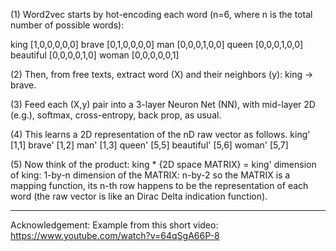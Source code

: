 

(1) Word2vec starts by hot-encoding each word (n=6, where n is the total number of possible words):

king [1,0,0,0,0,0]
brave [0,1,0,0,0,0]
man [0,0,0,1,0,0]
queen [0,0,0,1,0,0]
beautiful [0,0,0,0,1,0]
woman [0,0,0,0,0,1]


(2) Then, from free texts, extract word (X) and their neighbors (y):
king -> brave.

(3) Feed each (X,y) pair into a 3-layer Neuron Net (NN), with mid-layer 2D (e.g.), softmax, cross-entropy, back prop, as usual. 

(4) This learns a 2D representation of the nD raw vector as follows.
king' [1,1]
brave' [1,2]
man' [1,3]
queen' [5,5]
beautiful' [5,6]
woman' [5,7]

(5) Now think of the product: king * {2D space MATRIX} = king' 
dimension of king: 1-by-n
dimension of the MATRIX: n-by-2
so the MATRIX is a mapping function, its n-th row happens to be the representation of each word (the raw vector is like an Dirac Delta indication function). 




---
Acknowledgement: 
Example from this short video: https://www.youtube.com/watch?v=64qSgA66P-8